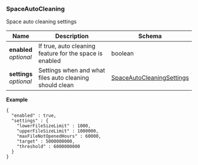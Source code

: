 
<a name="spaceautocleaning"></a>
### SpaceAutoCleaning
Space auto cleaning settings


|Name|Description|Schema|
|---|---|---|
|**enabled**  <br>*optional*|If true, auto cleaning feature for the space is enabled|boolean|
|**settings**  <br>*optional*|Settings when and what files auto cleaning should clean|[SpaceAutoCleaningSettings](SpaceAutoCleaningSettings.md#spaceautocleaningsettings)|

**Example**
```
{
  "enabled" : true,
  "settings" : {
    "lowerFileSizeLimit" : 1000,
    "upperFileSizeLimit" : 1000000,
    "maxFileNotOpenedHours" : 60000,
    "target" : 5000000000,
    "threshold" : 6000000000
  }
}
```



